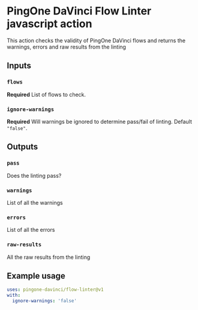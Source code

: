 # PingOne DaVinci Flow Linter javascript action

This action checks the validity of PingOne DaVinci flows and returns the warnings, errors and
raw results from the linting

## Inputs

### `flows`

**Required** List of flows to check.

### `ignore-warnings`

**Required** Will warnings be ignored to determine pass/fail of linting. Default `"false"`.

## Outputs

### `pass`

Does the linting pass?

### `warnings`

List of all the warnings

### `errors`

List of all the errors

### `raw-results`

All the raw results from the linting

## Example usage

```yaml
uses: pingone-davinci/flow-linter@v1
with:
  ignore-warnings: 'false'
```
